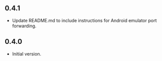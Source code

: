 ## 0.4.1

- Update README.md to include instructions for Android emulator port forwarding.

## 0.4.0

- Initial version.

